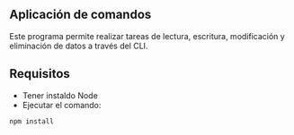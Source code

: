 ## Aplicación de comandos

Este programa permite realizar tareas de lectura, escritura, modificación y eliminación de datos a través del CLI.

## Requisitos

* Tener instaldo Node
* Ejecutar el comando: 

```
npm install
```